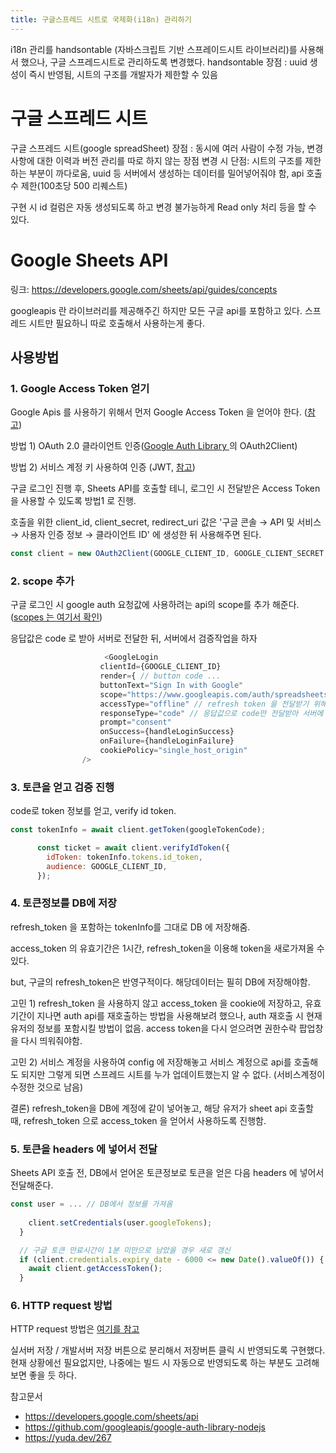 ```yaml
---
title: 구글스프레드 시트로 국제화(i18n) 관리하기
---
```


i18n 관리를 handsontable (자바스크립트 기반 스프레이드시트 라이브러리)를 사용해서 했으나, 구글 스프레드시트로 관리하도록 변경했다.
handsontable 장점 : uuid 생성이 즉시 반영됨, 시트의 구조를 개발자가 제한할 수 있음

# 구글 스프레드 시트
구글 스프레드 시트(google spreadSheet) 
장점 : 동시에 여러 사람이 수정 가능, 변경 사항에 대한 이력과 버전 관리를 따로 하지 않는 장점
변경 시 단점: 시트의 구조를 제한하는 부분이 까다로움, uuid 등 서버에서 생성하는 데이터를 밀어넣어줘야 함, api 호출 수 제한(100초당 500 리퀘스트)

구현 시 id 컬럼은 자동 생성되도록 하고 변경 불가능하게 Read only 처리 등을 할 수 있다.

# Google Sheets API
링크: https://developers.google.com/sheets/api/guides/concepts

googleapis 란 라이브러리를 제공해주긴 하지만 모든 구글 api를 포함하고 있다. 스프레드 시트만 필요하니 따로 호출해서 사용하는게 좋다.


## 사용방법
### 1. Google Access Token 얻기
Google Apis 를 사용하기  위해서 먼저 Google Access Token 을 얻어야 한다. ([참고](https://developers.google.com/sheets/api/guides/authorizing))

방법 1) OAuth 2.0 클라이언트 인증([Google Auth Library ](https://github.com/googleapis/google-auth-library-nodejs)의 OAuth2Client)

방법 2) 서비스 계정 키 사용하여 인증 (JWT, [참고](https://yuda.dev/267))

구글 로그인 진행 후, Sheets API를 호출할 테니, 로그인 시 전달받은 Access Token 을 사용할 수 있도록 방법1 로 진행.

호출을 위한 client_id, client_secret, redirect_uri 값은 '구글 콘솔 → API 및 서비스 → 사용자 인증 정보 → 클라이언트 ID' 에 생성한 뒤 사용해주면 된다.

```javascript
const client = new OAuth2Client(GOOGLE_CLIENT_ID, GOOGLE_CLIENT_SECRET, REDIRECT_URI);
```

### 2. scope 추가

구글 로그인 시 google auth 요청값에 사용하려는 api의 scope를 추가 해준다. ([scopes 는 여기서 확인](https://developers.google.com/identity/protocols/oauth2/scopes))

응답값은 code 로 받아 서버로 전달한 뒤, 서버에서 검증작업을 하자

```javascript
					 <GoogleLogin
                    clientId={GOOGLE_CLIENT_ID}
                    render={ // button code ...
                    buttonText="Sign In with Google"
                    scope="https://www.googleapis.com/auth/spreadsheets" // sheets api 사용을 위한 scope 추가
                    accessType="offline" // refresh token 을 전달받기 위해 offlie 추가
                    responseType="code" // 응답값으로 code만 전달받아 서버에 전달 후 서버에서 refresh token을 얻음
                    prompt="consent"
                    onSuccess={handleLoginSuccess}
                    onFailure={handleLoginFailure}
                    cookiePolicy="single_host_origin"
                />
```

### 3. 토큰을 얻고 검증 진행
code로 token 정보를 얻고, verify id token.
```javascript
const tokenInfo = await client.getToken(googleTokenCode);

      const ticket = await client.verifyIdToken({
        idToken: tokenInfo.tokens.id_token,
        audience: GOOGLE_CLIENT_ID,
      });
```

### 4. 토큰정보를 DB에 저장
refresh_token 을 포함하는 tokenInfo를 그대로 DB 에 저장해줌.

access_token 의 유효기간은 1시간, refresh_token을 이용해 token을 새로가져올 수 있다.

but, 구글의 refresh_token은 반영구적이다. 해당데이터는 필히 DB에 저장해야함.

고민 1) refresh_token 을 사용하지 않고 access_token 을 cookie에 저장하고, 유효기간이 지나면 auth api를 재호출하는 방법을 사용해보려 했으나, auth 재호출 시 현재유저의 정보를 포함시킬 방법이 없음. access token을 다시 얻으려면 권한수락 팝업창을 다시 띄워줘야함.

고민 2) 서비스 계정을 사용하여 config 에 저장해놓고 서비스 계정으로 api를 호출해도 되지만 그렇게 되면 스프레드 시트를 누가 업데이트했는지 알 수 없다. (서비스계정이 수정한 것으로 남음)

결론) refresh_token을 DB에 계정에 같이 넣어놓고, 해당 유저가 sheet api 호출할 때, refresh_token 으로 access_token 을 얻어서 사용하도록 진행함.


### 5. 토큰을 headers 에 넣어서 전달
Sheets API 호출 전, DB에서 얻어온 토큰정보로 토큰을 얻은 다음 headers 에 넣어서 전달해준다.
```javascript
const user = ... // DB에서 정보를 가져옴
      
    client.setCredentials(user.googleTokens);
  }

  // 구글 토큰 만료시간이 1분 미만으로 남았을 경우 새로 갱신
  if (client.credentials.expiry_date - 6000 <= new Date().valueOf()) {
    await client.getAccessToken();
  }
```
### 6. HTTP request 방법
HTTP request 방법은 [여기를 참고](https://developers.google.com/sheets/api/reference/rest/v4/spreadsheets.values)




실서버 저장 / 개발서버 저장 버튼으로 분리해서 저장버튼 클릭 시 반영되도록 구현했다.
현재 상황에선 필요없지만, 나중에는 빌드 시 자동으로 반영되도록 하는 부분도 고려해보면 좋을 듯 하다.



참고문서
- https://developers.google.com/sheets/api
- https://github.com/googleapis/google-auth-library-nodejs
- https://yuda.dev/267

